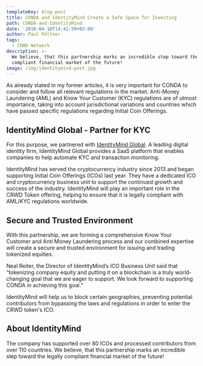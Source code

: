 ```yaml
---
templateKey: blog-post
title: CONDA and IdentityMind Create a Safe Space for Investing
path: CONDA-and-IdentityMind
date: '2018-04-18T14:42:59+02:00'
author: Paul Pöltner
tags:
  - CRWD Network
description: >-
  We believe, that this partnership marks an incredible step toward the legally
  compliant financial market of the future!
image: /img/identitymind-post.jpg
---
```

As already stated in my former articles, it is very important for CONDA to consider and follow all relevant regulations in the market. Anti-Money Laundering (AML) and Know Your Customer (KYC) regulations are of utmost importance, taking into account jurisdictional variations and countries which have passed specific regulations regarding Initial Coin Offerings.



## IdentityMind Global - Partner for KYC

For this purpose, we partnered with [IdentityMind Global](https://identitymindglobal.com/). A leading digital identity firm, IdentityMind Global provides a SaaS platform that enables companies to help automate KYC and transaction monitoring.

IdentityMind has served the cryptocurrency industry since 2013 and began supporting Initial Coin Offerings (ICOs) last year. They have a dedicated ICO and cryptocurrency business unit to support the continued growth and success of the industry. IdentityMind will play an important role in the CRWD Token offering, helping to ensure that it is legally compliant with AML/KYC regulations worldwide. 



## Secure and Trusted Environment

With this partnership, we are forming a comprehensive Know Your Customer and Anti Money Laundering process and our combined expertise will create a secure and trusted environment for issuing and trading tokenized equities.

Neal Reiter, the Director of IdentityMind’s ICO Business Unit said that “tokenizing company equity and putting it on a blockchain is a truly world-changing goal that we are eager to support. We look forward to supporting CONDA in achieving this goal.”

IdentityMind will help us to block certain geographies, preventing potential contributors from bypassing the laws and regulations in order to enter the CRWD token's ICO.

## 

## About IdentityMind

The company has supported over 80 ICOs and processed contributors from over 110 countries. We believe, that this partnership marks an incredible step toward the legally compliant financial market of the future!
